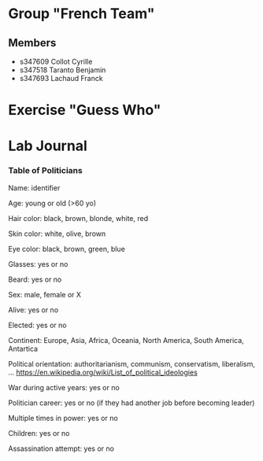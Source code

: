 # Group "French Team"

## Members
- s347609 Collot Cyrille
- s347518 Taranto Benjamin
- s347693 Lachaud Franck

# Exercise "Guess Who"

# Lab Journal

### Table of Politicians

Name: identifier

Age: young or old (>60 yo)

Hair color: black, brown, blonde, white, red

Skin color: white, olive, brown

Eye color: black, brown, green, blue

Glasses: yes or no

Beard: yes or no

Sex: male, female or X

Alive: yes or no

Elected: yes or no

Continent: Europe, Asia, Africa, Oceania, North America, South America, Antartica

Political orientation: authoritarianism, communism, conservatism, liberalism, ...
https://en.wikipedia.org/wiki/List_of_political_ideologies

War during active years: yes or no

Politician career: yes or no (if they had another job before becoming leader)

Multiple times in power: yes or no

Children: yes or no

Assassination attempt: yes or no
